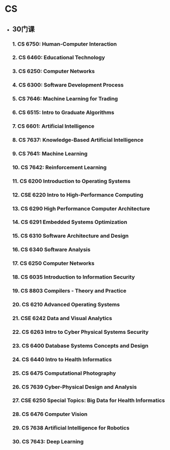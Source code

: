 # CS
* ## 30门课
    ### **1. CS 6750: Human-Computer Interaction**
    ### **2. CS 6460: Educational Technology**
    ### **3. CS 6250: Computer Networks**
    ### **4. CS 6300: Software Development Process**
    ### **5. CS 7646: Machine Learning for Trading**
    ### **6. CS 6515: Intro to Graduate Algorithms**
    ### **7. CS 6601: Artificial Intelligence**
    ### **8. CS 7637: Knowledge-Based Artificial Intelligence**
    ### **9. CS 7641: Machine Learning**
    ### **10. CS 7642: Reinforcement Learning**
    ### 11. CS 6200 Introduction to Operating Systems
    ### 12. CSE 6220 Intro to High-Performance Computing
    ### 13. CS 6290 High Performance Computer Architecture
    ### 14. CS 6291 Embedded Systems Optimization 
    ### 15. CS 6310 Software Architecture and Design
    ### 16. CS 6340 Software Analysis
    ### 17. CS 6250 Computer Networks
    ### 18. CS 6035 Introduction to Information Security
    ### 19. CS 8803 Compilers - Theory and Practice
    ### 20. CS 6210 Advanced Operating Systems
    ### 21. CSE 6242 Data and Visual Analytics
    ### 22. CS 6263 Intro to Cyber Physical Systems Security
    ### 23. CS 6400 Database Systems Concepts and Design
    ### 24. CS 6440 Intro to Health Informatics
    ### 25. CS 6475 Computational Photography
    ### 26. CS 7639 Cyber-Physical Design and Analysis
    ### 27. CSE 6250 Special Topics: Big Data for Health Informatics
    ### 28. CS 6476 Computer Vision
    ### 29. CS 7638 Artificial Intelligence for Robotics
    ### 30. CS 7643: Deep Learning
